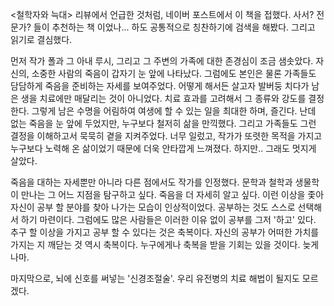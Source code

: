 

<철학자와 늑대> 리뷰에서 언급한 것처럼, 네이버 포스트에서 이 책을 접했다. 사서? 전문가? 들이 추천하는 책 이었나... 하도 공통적으로 칭찬하기에 검색을 해봤다. 그리고 읽기로 결심했다.

먼저 작가 폴과 그 아내 루시, 그리고 그 주변의 가족에 대한 존경심이 조금 샘솟았다. 자신의, 소중한 사람의 죽음이 갑자기 눈 앞에 나타났다. 그럼에도 본인은 물론 가족들도 담담하게 죽음을 준비하는 자세를 보여주었다. 어떻게 해서든 살고자 발버둥 치다가 남은 생을 치료에만 매달리는 것이 아니었다. 치료 효과를 고려해서 그 종류와 강도를 결정한다. 그렇게 남은 수명을 어림하여 여생에 할 수 있는 일을 최대한 하며, 즐긴다. 난데 없는 죽음을 눈 앞에 두었지만, 누구보다 철저히 삶을 만끽했다. 그리고 가족들도 그런 결정을 이해하고서 묵묵히 곁을 지켜주었다. 너무 일렀고, 작가가 또렷한 목적을 가지고 누구보다 노력해 온 삶이었기 때문에 더욱 안타깝게 느껴졌다. 하지만.. 그래도 멋지게 살았다.

죽음을 대하는 자세뿐만 아니라 다른 점에서도 작가를 인정했다. 문학과 철학과 생물학이 만나는 그 어느 지점을 탐구하고 싶다. 죽음을 더 자세히 알고 싶다. 이런 이상을 좇아 자신이 공부 할 분야를 찾아 나가는 모습이 인상적이었다. 공부하는 것도 스스로 선택해서 하기 마련이다. 그럼에도 많은 사람들은 이러한 이유 없이 공부를 그저 '하고' 있다. 추구 할 이상을 가지고 공부 할 수 있다는 것은 축복이다. 자신의 공부가 어떠한 가치를 가지는 지 깨닫는 것 역시 축복이다. 누구에게나 축복을 받을 기회는 있을 것이다. 늦게나마.

마지막으로, 뇌에 신호를 써넣는 '신경조절술'. 우리 유전병의 치료 해법이 될지도 모르겠다.
